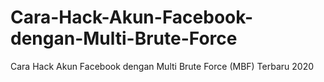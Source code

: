 # Cara-Hack-Akun-Facebook-dengan-Multi-Brute-Force
Cara Hack Akun Facebook dengan Multi Brute Force (MBF) Terbaru 2020
